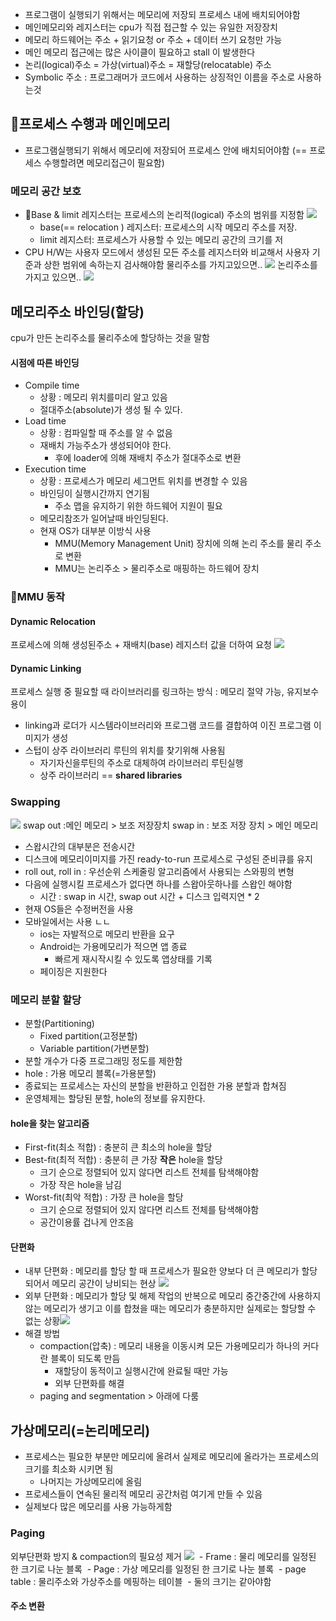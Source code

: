 - 프로그램이 실행되기 위해서는 메모리에 저장되 프로세스 내에 배치되어야함
- 메인메모리와 레지스터는 cpu가 직접 접근할 수 있는 유일한 저장장치
- 메모리 하드웨어는 주소 + 읽기요청 or  주소 + 데이터 쓰기 요청만 가능
- 메인 메모리 접근에는 많은 사이클이 필요하고 stall 이 발생한다
- 논리(logical)주소 = 가상(virtual)주소 = 재할당(relocatable) 주소
- Symbolic 주소 : 프로그래머가 코드에서 사용하는 상징적인 이름을 주소로 사용하는것

## 프로세스 수행과 메인메모리

- 프로그램실행되기 위해서 메모리에 저장되어 프로세스 안에 배치되어야함 (== 프로세스 수행할려면 메모리접근이 필요함)
### 메모리 공간 보호
- Base & limit 레지스터는 프로세스의 논리적(logical) 주소의 범위를 지정함
  ![](assets/9.%20메인%20메모리-20240605193111793.png)
	- base(== relocation )  레지스터: 프로세스의 시작 메모리 주소를 저장.
	- limit 레지스터: 프로세스가 사용할 수 있는 메모리 공간의 크기를 저
- CPU H/W는 사용자 모드에서 생성된 모든 주소를 레지스터와 비교해서  사용자 기준과 상한 범위에 속하는지 검사해야함
물리주소를 가지고있으면..
![](assets/9.%20메인%20메모리-20240606180135582.png)
논리주소를 가지고 있으면..
![](assets/9.%20메인%20메모리%20할당-20240606195750063.png)
## 메모리주소 바인딩(할당)
cpu가 만든 논리주소를 물리주소에 할당하는 것을 말함
#### 시점에 따른 바인딩
- Compile time
	- 상황 : 메모리 위치를미리 알고 있음
	- 절대주소(absolute)가 생성 될 수 있다.
- Load time
	- 상황 : 컴파일할 때 주소를 알 수 없음
	- 재배치 가능주소가 생성되어야 한다.
		- 후에 loader에 의해 재배치 주소가 절대주소로 변환
- Execution time
	- 상황 : 프로세스가 메모리 세그먼트 위치를 변경할 수 있음
	- 바인딩이 실행시간까지 연기됨
		- 주소 맵을 유지하기 위한 하드웨어 지원이 필요
	- 메모리참조가 일어날때 바인딩된다.
	- 현재 OS가 대부분 이방식 사용 
		- MMU(Memory Management Unit) 장치에 의해 논리 주소를 물리 주소로 변환
		- MMU는 논리주소 > 물리주소로 매핑하는 하드웨어 장치
		

### MMU 동작
#### Dynamic Relocation
프로세스에 의해 생성된주소 + 재배치(base) 레지스터 값을 더하여 요청
![](assets/9.%20메인%20메모리%20할당-20240606192503073.png)

#### Dynamic Linking
프로세스 실행 중 필요할 때 라이브러리를 링크하는 방식 : 메모리 절약 가능, 유지보수 용이
- linking과 로더가 시스템라이브러리와 프로그램 코드를 결합하여 이진 프로그램 이미지가 생성
- 스텁이 상주 라이브러리 루틴의 위치를 찾기위해 사용됨
	- 자기자신을루틴의 주소로 대체하여 라이브러리 루틴실행
	- 상주 라이브러리 == **shared libraries**

### Swapping
![](assets/9.%20메인%20메모리%20할당-20240606194512337.png)
swap out :메인 메모리 > 보조 저장장치
swap in : 보조 저장 장치 > 메인 메모리
- 스왑시간의 대부분은 전송시간
- 디스크에 메모리이미지를 가진 ready-to-run 프로세스로 구성된 준비큐를 유지
- roll out, roll in : 우선순위 스케줄링 알고리즘에서 사용되는 스와핑의 변형
- 다음에 실행시킬 프로세스가 없다면 하나를 스왑아웃하나를 스왑인 해야함
	- 시간 : swap in 시간, swap out 시간 + 디스크 입력지연 * 2
- 현재 OS들은 수정버전을 사용
- 모바일에서는 사용 ㄴㄴ
	- ios는 자발적으로 메모리 반환을 요구
	- Android는 가용메모리가 적으면 앱 종료
		- 빠르게 재시작시킬 수 있도록 앱상태를 기록
	- 페이징은 지원한다

### 메모리 분할 할당
- 분할(Partitioning)
	- Fixed partition(고정분할)
	- Variable partition(가변분할)
- 분할 개수가 다중 프로그래밍 정도를 제한함
- hole : 가용 메모리 블록(=가용분할)
- 종료되는 프로세스는 자신의 분할을 반환하고 인접한 가용 분할과 합쳐짐
- 운영체제는 할당된 분할, hole의 정보를 유지한다.
#### hole을 찾는 알고리즘
 - First-fit(최소 적합) : 충분히 큰 최소의 hole을 할당
 - Best-fit(최적 적합) : 충분히 큰 가장 **작은** hole을 할당
	 - 크기 순으로 정렬되어 있지 않다면 리스트 전체를 탐색해야함
	 - 가장 작은 hole을 남김
 - Worst-fit(최악 적합) :  가장 큰 hole을 할당
	 - 크기 순으로 정렬되어 있지 않다면 리스트 전체를 탐색해야함
	 - 공간이용률 겁나게 안조음 
#### 단편화
- 내부 단편화 : 메모리를 할당 할 때 프로세스가 필요한 양보다 더 큰 메모리가 할당되어서 메모리 공간이 낭비되는 현상  ![](assets/9.%20메인%20메모리%20할당-20240606201117648.png)
- 외부 단편화 : 메모리가 할당 및 해제 작업의 반복으로 메모리 중간중간에 사용하지 않는 메모리가 생기고 이를 합쳤을 때는 메모리가 충분하지만 실제로는 할당할 수 없는 상황![](assets/9.%20메인%20메모리%20할당-20240606201149470.png)
- 해결 방법
	- compaction(압축) : 메모리 내용을 이동시켜 모든 가용메모리가 하나의 커다란 블록이 되도록 만듬
		- 재할당이 동적이고 실행시간에 완료될 때만 가능
		- 외부 단편화를 해결
	- paging and segmentation > 아래에 다룸

## 가상메모리(=논리메모리)
- 프로세스는 필요한 부분만 메모리에 올려서 실제로 메모리에 올라가는 프로세스의 크기를 최소화 시키면 됨
	- 나머지는 가상메모리에 올림
- 프로세스들이 연속된 물리적 메모리 공간처럼 여기게 만들 수 있음
- 실제보다 많은 메모리를 사용 가능하게함
### Paging
외부단편화 방지 & compaction의 필요성 제거
![](assets/9.%20메인%20메모리%20할당-20240606203102092.png)
 - Frame : 물리 메모리를 일정된 한 크기로 나눈 블록
 - Page : 가상 메모리를 일정된 한 크기로 나눈 블록
 - page table : 물리주소와 가상주소를 메핑하는 테이블
 - 둘의 크기는 같아야함
#### 주소 변환

